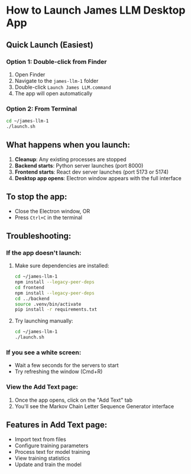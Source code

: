 # How to Launch James LLM Desktop App

## Quick Launch (Easiest)

### Option 1: Double-click from Finder
1. Open Finder
2. Navigate to the `james-llm-1` folder
3. Double-click `Launch James LLM.command`
4. The app will open automatically

### Option 2: From Terminal
```bash
cd ~/james-llm-1
./launch.sh
```

## What happens when you launch:

1. **Cleanup**: Any existing processes are stopped
2. **Backend starts**: Python server launches (port 8000)
3. **Frontend starts**: React dev server launches (port 5173 or 5174)
4. **Desktop app opens**: Electron window appears with the full interface

## To stop the app:
- Close the Electron window, OR
- Press `Ctrl+C` in the terminal

## Troubleshooting:

### If the app doesn't launch:
1. Make sure dependencies are installed:
   ```bash
   cd ~/james-llm-1
   npm install --legacy-peer-deps
   cd frontend
   npm install --legacy-peer-deps
   cd ../backend
   source .venv/bin/activate
   pip install -r requirements.txt
   ```

2. Try launching manually:
   ```bash
   cd ~/james-llm-1
   ./launch.sh
   ```

### If you see a white screen:
- Wait a few seconds for the servers to start
- Try refreshing the window (Cmd+R)

### View the Add Text page:
1. Once the app opens, click on the "Add Text" tab
2. You'll see the Markov Chain Letter Sequence Generator interface

## Features in Add Text page:
- Import text from files
- Configure training parameters
- Process text for model training
- View training statistics
- Update and train the model
